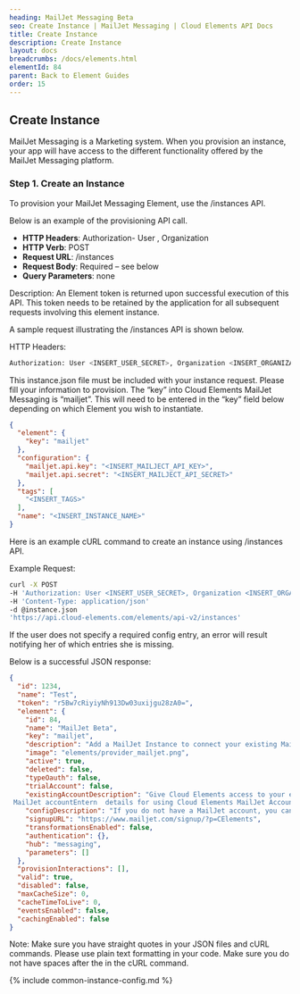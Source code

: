 ```yaml
---
heading: MailJet Messaging Beta
seo: Create Instance | MailJet Messaging | Cloud Elements API Docs
title: Create Instance
description: Create Instance
layout: docs
breadcrumbs: /docs/elements.html
elementId: 84
parent: Back to Element Guides
order: 15
---
```


## Create Instance

MailJet Messaging is a Marketing system. When you provision an instance, your app will have access to the different functionality offered by the MailJet Messaging platform.

### Step 1. Create an Instance

To provision your MailJet Messaging Element, use the /instances API.

Below is an example of the provisioning API call.

* __HTTP Headers__: Authorization- User <user secret>, Organization <organization secret>
* __HTTP Verb__: POST
* __Request URL__: /instances
* __Request Body__: Required – see below
* __Query Parameters__: none

Description: An Element token is returned upon successful execution of this API. This token needs to be retained by the application for all subsequent requests involving this element instance.

A sample request illustrating the /instances API is shown below.

HTTP Headers:

```bash
Authorization: User <INSERT_USER_SECRET>, Organization <INSERT_ORGANIZATION_SECRET>

```
This instance.json file must be included with your instance request.  Please fill your information to provision.  The “key” into Cloud Elements MailJet Messaging is “mailjet”.  This will need to be entered in the “key” field below depending on which Element you wish to instantiate.

```json
{
  "element": {
    "key": "mailjet"
  },
  "configuration": {
    "mailjet.api.key": "<INSERT_MAILJECT_API_KEY>",
    "mailjet.api.secret": "<INSERT_MAILJECT_API_SECRET>"
  },
  "tags": [
    "<INSERT_TAGS>"
  ],
  "name": "<INSERT_INSTANCE_NAME>"
}
```

Here is an example cURL command to create an instance using /instances API.

Example Request:

```bash
curl -X POST
-H 'Authorization: User <INSERT_USER_SECRET>, Organization <INSERT_ORGANIZATION_SECRET>'
-H 'Content-Type: application/json'
-d @instance.json
'https://api.cloud-elements.com/elements/api-v2/instances'
```

If the user does not specify a required config entry, an error will result notifying her of which entries she is missing.

Below is a successful JSON response:

```json
{
  "id": 1234,
  "name": "Test",
  "token": "r5Bw7cRiyiyNh913Dw03uxijgu28zA0=",
  "element": {
    "id": 84,
    "name": "MailJet Beta",
    "key": "mailjet",
    "description": "Add a MailJet Instance to connect your existing MailJet account to the Messaging Hub, allowing you to send, receive and manage email and SMS messages etc. across multiple Messaging Elements. You will need your MailJet account information, or use our trial account to add an instance.",
    "image": "elements/provider_mailjet.png",
    "active": true,
    "deleted": false,
    "typeOauth": false,
    "trialAccount": false,
    "existingAccountDescription": "Give Cloud Elements access to your existing
 MailJet accountEntern  details for using Cloud Elements MailJet Account",
    "configDescription": "If you do not have a MailJet account, you can create one at MailJet",
    "signupURL": "https://www.mailjet.com/signup/?p=CElements",
    "transformationsEnabled": false,
    "authentication": {},
    "hub": "messaging",
    "parameters": []
  },
  "provisionInteractions": [],
  "valid": true,
  "disabled": false,
  "maxCacheSize": 0,
  "cacheTimeToLive": 0,
  "eventsEnabled": false,
  "cachingEnabled": false
}
```

Note:  Make sure you have straight quotes in your JSON files and cURL commands.  Please use plain text formatting in your code.  Make sure you do not have spaces after the in the cURL command.

{% include common-instance-config.md %}
